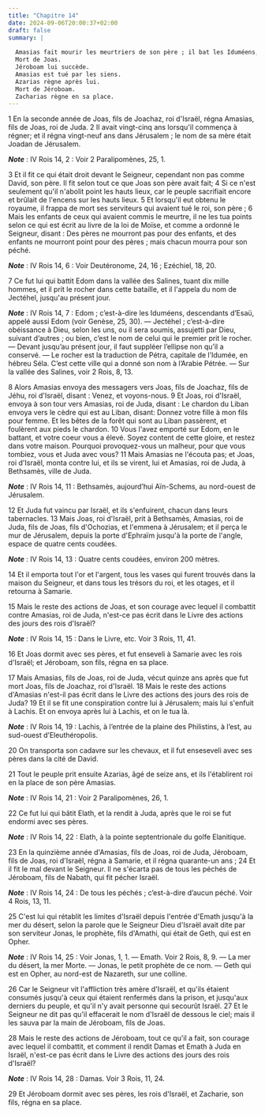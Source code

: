 ```yaml
---
title: "Chapitre 14"
date: 2024-09-06T20:00:37+02:00
draft: false
summary: |
  
  Amasias fait mourir les meurtriers de son père ; il bat les Iduméens, et il est vaincu par Joas, roi d’Israël.
  Mort de Joas.
  Jéroboam lui succède.
  Amasias est tué par les siens.
  Azarias règne après lui.
  Mort de Jéroboam.
  Zacharias règne en sa place.
---
```



1 En la seconde année de Joas, fils de Joachaz, roi d'Israël, régna Amasias, fils de Joas, roi de Juda. 2 Il avait vingt-cinq ans lorsqu'il commença à régner; et il régna vingt-neuf ans dans Jérusalem ; le nom de sa mère était Joadan de Jérusalem.

***Note*** :  IV Rois 14, 2 : Voir 2 Paralipomènes, 25, 1.

3 Et il fit ce qui était droit devant le Seigneur, cependant non pas comme David, son père. Il fit selon tout ce que Joas son père avait fait; 4 Si ce n'est seulement qu'il n'abolit point les hauts lieux, car le peuple sacrifiait encore et brûlait de l'encens sur les hauts lieux. 5 Et lorsqu'il eut obtenu le royaume, il frappa de mort ses serviteurs qui avaient tué le roi, son père ; 6 Mais les enfants de ceux qui avaient commis le meurtre, il ne les tua points selon ce qui est écrit au livre de la loi de Moïse, et comme a ordonné le Seigneur, disant : Des pères ne mourront pas pour des enfants, et des enfants ne mourront point pour des pères ; mais chacun mourra pour son péché.

***Note*** :  IV Rois 14, 6 : Voir Deutéronome, 24, 16 ; Ezéchiel, 18, 20.


7 Ce fut lui qui battit Edom dans la vallée des Salines, tuant dix mille hommes, et il prit le rocher dans cette bataille, et il l'appela du nom de Jectéhel, jusqu'au présent jour.

***Note*** :  IV Rois 14, 7 : Edom ; c’est-à-dire les Iduméens, descendants d’Esaü, appelé aussi Edom (voir Genèse, 25, 30). ― Jectéhel ; c’est-à-dire obéissance à Dieu, selon les uns, ou il sera soumis, assujetti par Dieu, suivant d’autres ; ou bien, c’est le nom de celui qui le premier prit le rocher. ― Devant jusqu’au présent jour, il faut suppléer l’ellipse non qu’il a conservé. ― Le rocher est la traduction de Pétra, capitale de l’Idumée, en hébreu Séla. C’est cette ville qui a donné son nom à l’Arabie Pétrée. ― Sur la vallée des Salines, voir 2 Rois, 8, 13.


8 Alors Amasias envoya des messagers vers Joas, fils de Joachaz, fils de Jéhu, roi d'Israël, disant : Venez, et voyons-nous. 9 Et Joas, roi d'Israël, envoya à son tour vers Amasias, roi de Juda, disant : Le chardon du Liban envoya vers le cèdre qui est au Liban, disant: Donnez votre fille à mon fils pour femme. Et les bêtes de la forêt qui sont au Liban passèrent, et foulèrent aux pieds le chardon. 10 Vous l'avez emporté sur Edom, en le battant, et votre coeur vous a élevé. Soyez content de cette gloire, et restez dans votre maison. Pourquoi provoquez-vous un malheur, pour que vous tombiez, vous et Juda avec vous? 11 Mais Amasias ne l'écouta pas; et Joas, roi d'Israël, monta contre lui, et ils se virent, lui et Amasias, roi de Juda, à Bethsamès, ville de Juda.

***Note*** :  IV Rois 14, 11 : Bethsamès, aujourd’hui Aïn-Schems, au nord-ouest de Jérusalem.

12 Et Juda fut vaincu par Israël, et ils s'enfuirent, chacun dans leurs tabernacles. 13 Mais Joas, roi d'Israël, prit à Bethsamès, Amasias, roi de Juda, fils de Joas, fils d'Ochozias, et l'emmena à Jérusalem; et il perça le mur de Jérusalem, depuis la porte d'Ephraïm jusqu'à la porte de l'angle, espace de quatre cents coudées.

***Note*** :  IV Rois 14, 13 : Quatre cents coudées, environ 200 mètres.

14 Et il emporta tout l'or et l'argent, tous les vases qui furent trouvés dans la maison du Seigneur, et dans tous les trésors du roi, et les otages, et il retourna à Samarie.


15 Mais le reste des actions de Joas, et son courage avec lequel il combattit contre Amasias, roi de Juda, n'est-ce pas écrit dans le Livre des actions des jours des rois d'Israël?

***Note*** :  IV Rois 14, 15 : Dans le Livre, etc. Voir 3 Rois, 11, 41.

16 Et Joas dormit avec ses pères, et fut enseveli à Samarie avec les rois d'Israël; et Jéroboam, son fils, régna en sa place.


17 Mais Amasias, fils de Joas, roi de Juda, vécut quinze ans après que fut mort Joas, fils de Joachaz, roi d'Israël. 18 Mais le reste des actions d'Amasias n'est-il pas écrit dans le Livre des actions des jours des rois de Juda? 19 Et il se fit une conspiration contre lui à Jérusalem; mais lui s'enfuit à Lachis. Et on envoya après lui à Lachis, et on le tua là.

***Note*** :  IV Rois 14, 19 : Lachis, à l’entrée de la plaine des Philistins, à l’est, au sud-ouest d’Eleuthéropolis.

20 On transporta son cadavre sur les chevaux, et il fut enseseveli avec ses pères dans la cité de David.


21 Tout le peuple prit ensuite Azarias, âgé de seize ans, et ils l'établirent roi en la place de son père Amasias.

***Note*** :  IV Rois 14, 21 : Voir 2 Paralipomènes, 26, 1.

22 Ce fut lui qui bâtit Elath, et la rendit à Juda, après que le roi se fut endormi avec ses pères.

***Note*** :  IV Rois 14, 22 : Elath, à la pointe septentrionale du golfe Elanitique.


23 En la quinzième année d'Amasias, fils de Joas, roi de Juda, Jéroboam, fils de Joas, roi d'Israël, régna à Samarie, et il régna quarante-un ans ; 24 Et il fit le mal devant le Seigneur. Il ne s'écarta pas de tous les péchés de Jéroboam, fils de Nabath, qui fit pécher Israël.

***Note*** :  IV Rois 14, 24 : De tous les péchés ; c’est-à-dire d’aucun péché. Voir 4 Rois, 13, 11.

25 C'est lui qui rétablit les limites d'Israël depuis l'entrée d'Emath jusqu'à la mer du désert, selon la parole que le Seigneur Dieu d'Israël avait dite par son serviteur Jonas, le prophète, fils d'Amathi, qui était de Geth, qui est en Opher.

***Note*** :  IV Rois 14, 25 : Voir Jonas, 1, 1. ― Emath. Voir 2 Rois, 8, 9. ― La mer du désert, la mer Morte. ― Jonas, le petit prophète de ce nom. ― Geth qui est en Opher, au nord-est de Nazareth, sur une colline.

26 Car le Seigneur vit l'affliction très amère d'Israël, et qu'ils étaient consumés jusqu'à ceux qui étaient renfermés dans la prison, et jusqu'aux derniers du peuple, et qu'il n'y avait personne qui secourût Israël. 27 Et le Seigneur ne dit pas qu'il effacerait le nom d'Israël de dessous le ciel; mais il les sauva par la main de Jéroboam, fils de Joas.


28 Mais le reste des actions de Jéroboam, tout ce qu'il a fait, son courage avec lequel il combattit, et comment il rendit Damas et Emath à Juda en Israël, n'est-ce pas écrit dans le Livre des actions des jours des rois d'Israël?

***Note*** :  IV Rois 14, 28 : Damas. Voir 3 Rois, 11, 24.

29 Et Jéroboam dormit avec ses pères, les rois d'Israël, et Zacharie, son fils, régna en sa place.

